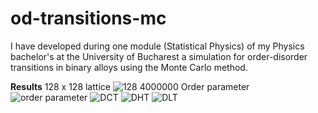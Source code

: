 # od-transitions-mc
I have developed during one module (Statistical Physics) of my Physics bachelor's at the University of Bucharest a simulation for order-disorder transitions in binary alloys using the Monte Carlo method.

**Results**
128 x 128 lattice
![128 4000000](https://user-images.githubusercontent.com/45739840/125443735-73c52fc9-9329-4493-9079-0feac1a55586.png)
Order parameter
![order parameter](https://user-images.githubusercontent.com/45739840/125443775-6161d73d-868f-472c-b31b-88ba4510a128.png)
![DCT](https://user-images.githubusercontent.com/45739840/125443800-63577ec7-024f-466f-b54a-f059eec13a0b.png)
![DHT](https://user-images.githubusercontent.com/45739840/125443814-c6f79824-79da-4c15-a7a7-3cd4db6af1db.png)
![DLT](https://user-images.githubusercontent.com/45739840/125443818-0cac9246-57e3-4554-ba95-2f0bc4220300.png)

